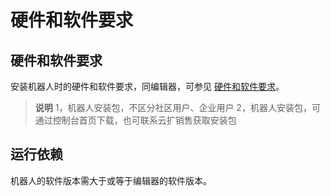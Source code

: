 # 硬件和软件要求

## 硬件和软件要求

安装机器人时的硬件和软件要求，同编辑器，可参见 [硬件和软件要求](../../Studio/quickStart/HarewareAndSoftwareRequirements.md)。

> **说明**
> 1，机器人安装包，不区分社区用户、企业用户
> 2，机器人安装包，可通过控制台首页下载，也可联系云扩销售获取安装包

## 运行依赖

机器人的软件版本需大于或等于编辑器的软件版本。
